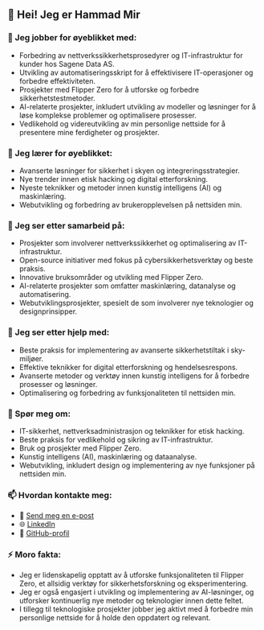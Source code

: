 ## 👋 Hei! Jeg er Hammad Mir

### 🔭 Jeg jobber for øyeblikket med:
- Forbedring av nettverkssikkerhetsprosedyrer og IT-infrastruktur for kunder hos Sagene Data AS.
- Utvikling av automatiseringsskript for å effektivisere IT-operasjoner og forbedre effektiviteten.
- Prosjekter med Flipper Zero for å utforske og forbedre sikkerhetstestmetoder.
- AI-relaterte prosjekter, inkludert utvikling av modeller og løsninger for å løse komplekse problemer og optimalisere prosesser.
- Vedlikehold og videreutvikling av min personlige nettside for å presentere mine ferdigheter og prosjekter.

### 🌱 Jeg lærer for øyeblikket:
- Avanserte løsninger for sikkerhet i skyen og integreringsstrategier.
- Nye trender innen etisk hacking og digital etterforskning.
- Nyeste teknikker og metoder innen kunstig intelligens (AI) og maskinlæring.
- Webutvikling og forbedring av brukeropplevelsen på nettsiden min.

### 👯 Jeg ser etter samarbeid på:
- Prosjekter som involverer nettverkssikkerhet og optimalisering av IT-infrastruktur.
- Open-source initiativer med fokus på cybersikkerhetsverktøy og beste praksis.
- Innovative bruksområder og utvikling med Flipper Zero.
- AI-relaterte prosjekter som omfatter maskinlæring, datanalyse og automatisering.
- Webutviklingsprosjekter, spesielt de som involverer nye teknologier og designprinsipper.

### 🤔 Jeg ser etter hjelp med:
- Beste praksis for implementering av avanserte sikkerhetstiltak i sky-miljøer.
- Effektive teknikker for digital etterforskning og hendelsesrespons.
- Avanserte metoder og verktøy innen kunstig intelligens for å forbedre prosesser og løsninger.
- Optimalisering og forbedring av funksjonaliteten til nettsiden min.

### 💬 Spør meg om:
- IT-sikkerhet, nettverksadministrasjon og teknikker for etisk hacking.
- Beste praksis for vedlikehold og sikring av IT-infrastruktur.
- Bruk og prosjekter med Flipper Zero.
- Kunstig intelligens (AI), maskinlæring og dataanalyse.
- Webutvikling, inkludert design og implementering av nye funksjoner på nettsiden min.

### 📫 Hvordan kontakte meg:
- 📧 [Send meg en e-post](mailto:hammad@example.com)
- 🌐 [LinkedIn](https://linkedin.com/in/)
- 🐙 [GitHub-profil](https://github.com/yourusername)

### ⚡ Moro fakta:
- Jeg er lidenskapelig opptatt av å utforske funksjonaliteten til Flipper Zero, et allsidig verktøy for sikkerhetsforskning og eksperimentering.
- Jeg er også engasjert i utvikling og implementering av AI-løsninger, og utforsker kontinuerlig nye metoder og teknologier innen dette feltet.
- I tillegg til teknologiske prosjekter jobber jeg aktivt med å forbedre min personlige nettside for å holde den oppdatert og relevant.

<!--
Ta gjerne kontakt med meg eller spør meg om noe relatert til IT-sikkerhet, nettverksadministrasjon, Flipper Zero, kunstig intelligens (AI), eller webutvikling!
-->
